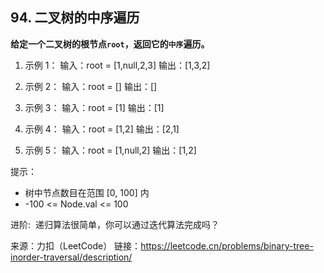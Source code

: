 ## 94. 二叉树的中序遍历

**给定一个二叉树的根节点`root`，返回它的`中序`遍历。**

1.  示例 1：
    输入：root = [1,null,2,3]
    输出：[1,3,2]

2.  示例 2：
    输入：root = []
    输出：[]

3.  示例 3：
    输入：root = [1]
    输出：[1]

4.  示例 4：
    输入：root = [1,2]
    输出：[2,1]

5.  示例 5：
    输入：root = [1,null,2]
    输出：[1,2]

提示：

- 树中节点数目在范围 [0, 100] 内
- -100 <= Node.val <= 100

进阶:  递归算法很简单，你可以通过迭代算法完成吗？

来源：力扣（LeetCode）
链接：https://leetcode.cn/problems/binary-tree-inorder-traversal/description/
